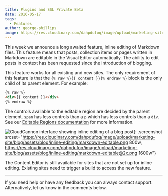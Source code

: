 ```yaml
---
title: Plugins and SSL Private Beta
date: 2016-05-17
tags:
  - Features
author: george-phillips
image: https://res.cloudinary.com/dahpdufoq/image/upload/marketing-site/blog/uploads/fender-cord.jpg
---
```


This week we announce a long awaited feature, inline editing of Markdown files. This feature means that posts, collection items or pages written in Markdown are editable in the Visual Editor automatically. The ability to edit posts in context has been requested since the introduction of blogging.

This feature works for all existing and new sites. The only requirement of this feature is that the `{% raw %}{{ content }}{% endraw %}` block is the only child of its parent element. For example:

```html
{% raw %}
<div>{{ content }}</div>
{% endraw %}
```

The controls available to the editable region are decided by the parent element. `span` has less controls than a `p` which has less controls than a `div`. See our [Editable Regions documentation](https://docs.cloudcannon.com/editing/editable-regions/) for more information.

![CloudCannon interface showing inline editing of a blog post](https://res.cloudinary.com/dahpdufoq/image/upload/marketing-site/blog/assets/blog/inline-editing/markdown-editable.png){: .screenshot srcset="https://res.cloudinary.com/dahpdufoq/image/upload/marketing-site/blog/assets/blog/inline-editing/markdown-editable.png 800w, https://res.cloudinary.com/dahpdufoq/image/upload/marketing-site/blog/assets/blog/inline-editing/markdown-editable@2x.png 1600w"}

The Content Editor is still available for sites that are not set up for inline editing. Existing sites need to trigger a build to access the new feature.

---

If you need help or have any feedback you can always contact support. Alternatively, let us know in the comments below.